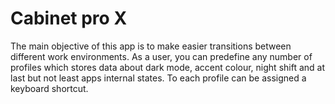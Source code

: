 # Cabinet pro X

The main objective of this app is to make easier transitions between different work environments. As a user, you can predefine any number of profiles which stores data about dark mode, accent colour, night shift and at last but not least apps internal states.  To each profile can be assigned a keyboard shortcut.
